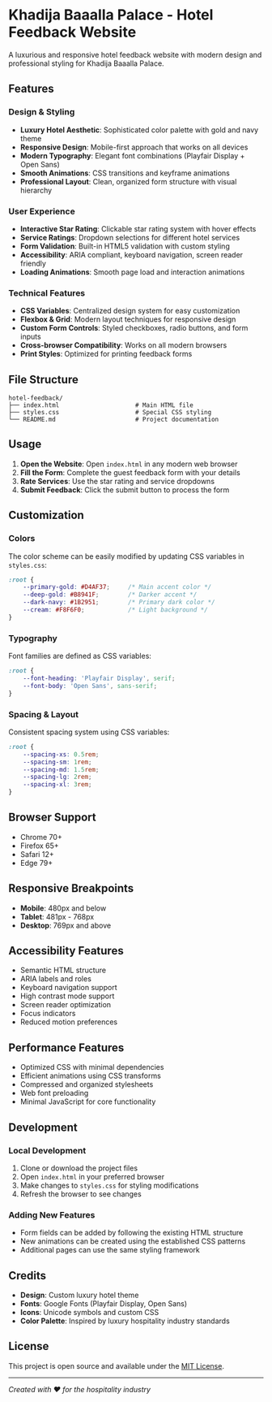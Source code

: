 # Khadija Baaalla Palace - Hotel Feedback Website

A luxurious and responsive hotel feedback website with modern design and professional styling for Khadija Baaalla Palace.

## Features

### Design & Styling
- **Luxury Hotel Aesthetic**: Sophisticated color palette with gold and navy theme
- **Responsive Design**: Mobile-first approach that works on all devices
- **Modern Typography**: Elegant font combinations (Playfair Display + Open Sans)
- **Smooth Animations**: CSS transitions and keyframe animations
- **Professional Layout**: Clean, organized form structure with visual hierarchy

### User Experience
- **Interactive Star Rating**: Clickable star rating system with hover effects
- **Service Ratings**: Dropdown selections for different hotel services
- **Form Validation**: Built-in HTML5 validation with custom styling
- **Accessibility**: ARIA compliant, keyboard navigation, screen reader friendly
- **Loading Animations**: Smooth page load and interaction animations

### Technical Features
- **CSS Variables**: Centralized design system for easy customization
- **Flexbox & Grid**: Modern layout techniques for responsive design
- **Custom Form Controls**: Styled checkboxes, radio buttons, and form inputs
- **Cross-browser Compatibility**: Works on all modern browsers
- **Print Styles**: Optimized for printing feedback forms

## File Structure

```
hotel-feedback/
├── index.html                     # Main HTML file
├── styles.css                     # Special CSS styling
└── README.md                      # Project documentation
```

## Usage

1. **Open the Website**: Open `index.html` in any modern web browser
2. **Fill the Form**: Complete the guest feedback form with your details
3. **Rate Services**: Use the star rating and service dropdowns
4. **Submit Feedback**: Click the submit button to process the form

## Customization

### Colors
The color scheme can be easily modified by updating CSS variables in `styles.css`:

```css
:root {
    --primary-gold: #D4AF37;     /* Main accent color */
    --deep-gold: #B8941F;        /* Darker accent */
    --dark-navy: #1B2951;        /* Primary dark color */
    --cream: #F8F6F0;            /* Light background */
}
```

### Typography
Font families are defined as CSS variables:

```css
:root {
    --font-heading: 'Playfair Display', serif;
    --font-body: 'Open Sans', sans-serif;
}
```

### Spacing & Layout
Consistent spacing system using CSS variables:

```css
:root {
    --spacing-xs: 0.5rem;
    --spacing-sm: 1rem;
    --spacing-md: 1.5rem;
    --spacing-lg: 2rem;
    --spacing-xl: 3rem;
}
```

## Browser Support

- Chrome 70+
- Firefox 65+
- Safari 12+
- Edge 79+

## Responsive Breakpoints

- **Mobile**: 480px and below
- **Tablet**: 481px - 768px  
- **Desktop**: 769px and above

## Accessibility Features

- Semantic HTML structure
- ARIA labels and roles
- Keyboard navigation support
- High contrast mode support
- Screen reader optimization
- Focus indicators
- Reduced motion preferences

## Performance Features

- Optimized CSS with minimal dependencies
- Efficient animations using CSS transforms
- Compressed and organized stylesheets
- Web font preloading
- Minimal JavaScript for core functionality

## Development

### Local Development
1. Clone or download the project files
2. Open `index.html` in your preferred browser
3. Make changes to `styles.css` for styling modifications
4. Refresh the browser to see changes

### Adding New Features
- Form fields can be added by following the existing HTML structure
- New animations can be created using the established CSS patterns
- Additional pages can use the same styling framework

## Credits

- **Design**: Custom luxury hotel theme
- **Fonts**: Google Fonts (Playfair Display, Open Sans)
- **Icons**: Unicode symbols and custom CSS
- **Color Palette**: Inspired by luxury hospitality industry standards

## License

This project is open source and available under the [MIT License](LICENSE).

---

*Created with ❤️ for the hospitality industry*
